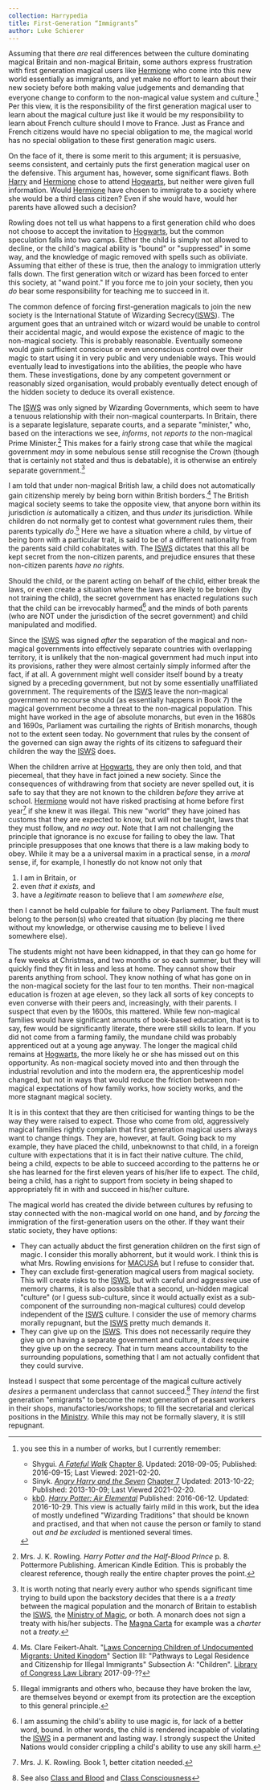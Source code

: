 ```yaml
---
collection: Harrypedia
title: First-Generation “Immigrants” 
author: Luke Schierer
---
```


Assuming that there *are* real differences between the culture dominating
magical Britain and non-magical Britain, some authors express 
frustration with first generation magical users like [Hermione] who 
come into this new world essentially as immigrants, and yet make no 
effort to learn about their new society before both making value 
judgements and demanding that everyone change to conform to the 
non-magical value system and culture.[^210220-2] Per this view, it is 
the responsibility of the first generation magical user to learn about 
the magical culture just like it would be my responsibility to learn about
French culture should I move to France. Just as France and French 
citizens would have no special obligation to me, the magical world has 
no special obligation to these first generation magic users.  

On the face of it, there is some merit to this argument; it is 
persuasive, seems consistent, and certainly puts the first generation 
magical user on the defensive.  This argument has, however, some 
significant flaws.  Both [Harry] and [Hermione] chose to attend 
[Hogwarts], but neither were given full information. Would [Hermione] 
have chosen to immigrate to a society where she would be a third
class citizen?  Even if she would have, would her parents have allowed 
such a decision?  

Rowling does not tell us what happens to a first generation child who does 
not choose to accept the invitation to [Hogwarts], but the common 
speculation falls into two camps.  Either the child is simply not 
allowed to decline, or the child's magical ability is "bound" or 
"suppressed" in some way, and the knowledge of magic removed with 
spells such as obliviate.  Assuming that either of these is true, then 
the analogy to immigration utterly falls down.  The first generation
witch or wizard has been forced to enter this society, at "wand point." 
If you force me to join your society, then you *do* bear some 
responsibility for teaching me to succeed in it.  

The common defence of forcing first-generation magicals to join the new 
society is the International Statute of Wizarding Secrecy\([ISWS]\).  The 
argument goes that an untrained witch or wizard would be unable to 
control their accidental magic, and would expose the existence of magic 
to the non-magical society.  This is probably reasonable.  Eventually 
someone would gain sufficient conscious or even unconscious control 
over their magic to start using it in very public and very undeniable 
ways.  This would eventually lead to investigations into the abilities, 
the people who have them. These investigations, done by any competent 
government or reasonably sized organisation, would probably eventually
detect enough of the hidden society to deduce its overall existence. 

The [ISWS] was only signed by Wizarding Governments, which seem to have a 
tenuous relationship with their non-magical counterparts.  In Britain, 
there is a separate legislature, separate courts, and a separate 
"minister," who, based on the interactions we see, *informs*, not 
*reports to* the non-magical Prime Minister.[^210323-5]  This makes for 
a fairly strong case that while the magical government *may* in some 
nebulous sense still recognise the Crown (though that is certainly not 
stated and thus is debatable), it is otherwise an entirely separate 
government.[^240508-1]  

I am told that under non-magical British law, a child does not 
automatically gain citizenship merely by being born within British 
borders.[^210323-6] The British magical society seems to take the 
opposite view, that anyone born within its jurisdiction *is* 
automatically a citizen, and thus *under* its jurisdiction.  While 
children do not normally get to contest what government rules them, 
their parents typically *do*.[^240508-2] Here we have a situation where a child, by virtue of being 
born with a particular trait, is said to be of a different nationality 
from the parents said child cohabitates with. The [ISWS] dictates that 
this all be kept secret from the non-citizen parents, and prejudice 
ensures that these non-citizen parents *have no rights.* 

[^240508-2]: Illegal immigrants and others who, because they have broken the law, are themselves beyond or exempt from its protection are the exception to this general principle. 

Should the child, or the parent acting on behalf of the child, either 
break the laws, or even create a situation where the laws are likely to 
be broken (by not training the child), the secret government has 
enacted regulations such that the child can be irrevocably harmed[^240508-3] and the minds of both parents (who are 
NOT under the jurisdiction of the secret government) and child 
manipulated and modified. 

[^240508-3]: I am assuming the child's ability to use magic is, for lack of a better word, bound.  In other words, the child is rendered incapable of violating the [ISWS] in a permanent and lasting way. I strongly suspect the United Nations would consider crippling a child's ability to use any skill harm. 

Since the [ISWS] was signed *after* the separation of the magical and 
non-magical governments into effectively separate countries with 
overlapping territory, it is unlikely that the non-magical government 
had much input into its provisions, rather they were almost certainly 
simply informed after the fact, if at all.  A government might well 
consider itself bound by a treaty signed by a preceding government, but 
not by some essentially unaffiliated government.  The requirements of 
the [ISWS] leave the non-magical government no recourse should (as 
essentially happens in Book 7) the magical government become a threat 
to the non-magical population. This might have worked in the age of 
absolute monarchs, but even in the 1680s and 1690s, Parliament was 
curtailing the rights of British monarchs, though not to the extent seen 
today. No government that rules by the consent of the governed can sign 
away the rights of its citizens to safeguard their children the way the 
[ISWS] does. 

When the children arrive at [Hogwarts], they are only then told, and 
that piecemeal, that they have in fact joined a new society.  Since 
the consequences of withdrawing from that society are never spelled out,
it is safe to say that they are not known to the children *before* they 
arrive at school.  [Hermione] would not have risked practising at home 
before first year[^210323-8] if she knew it was illegal.  This new 
"world" they have joined has customs that they are expected to know, 
but will not be taught, laws that they must follow, and *no way out*.  Note that I am not challenging the principle that ignorance is no excuse for failing to obey the law.  That principle presupposes that one knows that there is a law making body to obey.  While it may be a a universal maxim in a practical sense, in a *moral* sense, if, for example, I honestly do not know not only that 
 1. I am in Britain, or 
 2. even *that it exists,* and 
 3. have a *legitimate* reason to believe that I am *somewhere else,* 

then I cannot be held culpable for failure to obey Parliament.  The fault must belong to the person(s) who created that situation (by placing me there without my knowledge, or otherwise causing me to believe I lived somewhere else). 

[Hermione]: <../../people/granger/hermione_jean>

[Hogwarts]: <../../hogwarts>

The students might not have been kidnapped, in that they can go home for a few 
weeks at Christmas, and two months or so each summer, but they will 
quickly find they fit in less and less at home.  They cannot show their 
parents anything from school. They know nothing of what has gone on in 
the non-magical society for the last four to ten months. Their 
non-magical education is frozen at age eleven, so they lack all sorts 
of key concepts to even converse with their peers and, increasingly, 
with their parents.  I suspect that even by the 1600s, this mattered.  While few non-magical families would have significant amounts of book-based education, that is to say, few would be significantly literate, there were still skills to learn.  If you did not come from a farming family, the mundane child was probably apprenticed out at a 
young age anyway.  The longer the magical child remains at [Hogwarts], the more likely he or she has missed out on this opportunity.  As non-magical society moved into and then 
through the industrial revolution and into the modern era, the apprenticeship model changed, but not in ways that would reduce the friction between non-magical expectations of how family works, how society works, and 
the more stagnant magical society. 

It is in this context that they are then criticised for wanting things 
to be the way they were raised to expect. Those who come from old, 
aggressively magical families rightly complain that first generation 
magical users always want to change things.  They are, however, at 
fault.  Going back to my example, they have placed the child, unbeknownst to that child, in a foreign culture with expectations that it is in fact their native culture.  The child, being a child, expects to be able to succeed according to the patterns he or she has learned for the first eleven years of his/her life to expect.  The child, being a child, has a right to support from society in being shaped to appropriately fit in with and succeed in his/her culture.  

The magical world has created the divide between cultures by refusing to stay 
connected with the non-magical world on one hand, and by *forcing* the 
immigration of the first-generation users on the other.  If they want 
their static society, they have options:

* They can actually abduct the first generation children on the first 
  sign of magic.  I consider this morally abhorrent, but it would 
  work.  I think this is what Mrs. Rowling envisions for [MACUSA] but I 
  refuse to consider that.
* They can exclude first-generation magical users from magical society. 
  This  will create risks to the [ISWS], but with careful and aggressive 
  use of memory charms, it is also possible that a second, un-hidden 
  magical "culture" (or I guess sub-culture, since it would actually 
  exist as a sub-component of the surrounding non-magical cultures) 
  could develop independent of the [ISWS] culture. I consider the use of 
  memory charms morally repugnant, but the [ISWS] pretty much demands it. 
* They can give up on the [ISWS].  This does not necessarily require they 
  give up on having a separate government and culture, it *does* 
  require they give up on the secrecy.  That in turn means 
  accountability to the surrounding populations, something that I am 
  not actually confident that they could survive.  

Instead I suspect that some percentage of the magical culture actively *desires* a permanent underclass that cannot succeed.[^240508-4]  They *intend* the first generation "emigrants" to become the next generation of peasant workers in their shops, manufactories/workshops; to fill the secretarial and clerical positions in the [Ministry].  While this may not be formally slavery, it is still repugnant. 

[^240508-4]: See also [Class and Blood](../class_and_blood/) and [Class Consciousness](../class_consciousness/)

[Ministry]: ../government/

[MACUSA]: <../../macusa>

[Harry]: <../../people/potter/harry_james>

[^210323-5]: Mrs. J. K. Rowling. _Harry Potter and the Half-Blood Prince_
    p. 8. Pottermore Publishing. American Kindle Edition. 
    This is probably the clearest reference, though really the entire 
    chapter proves the point.

[^210323-6]: Ms. Clare Feikert-Ahalt. 
    "[Laws Concerning Children of Undocumented Migrants: United Kingdom](https://www.loc.gov/law/help/undocumented-migrants/uk.php)"
    Section III: "Pathways to Legal Residence and Citizenship for Illegal
    Immigrants" Subsection A: "Children".
    [Library of Congress Law Library](https://www.loc.gov/law)
    2017-09-?? 

[^210323-7]: [Harry Potter Wiki](https://harrypotter.fandom.com/).
    "[International Statute of Wizarding Secrecy]https://harrypotter.fandom.com/wiki/International_Statute_of_Wizarding_Secrecy)"
    Last Edited: 2021-01-18. Last Viewed: 2021-03-23.

[^210323-8]: Mrs. J. K. Rowling. Book 1, better citation needed. 

[^210220-2]: you see this in a number of works, but I currently remember:
    * Shygui. _[A Fateful Walk](https://www.fanfiction.net/s/12150047)_ 
        [Chapter 8](https://www.fanfiction.net/s/12150047/8/A-Fateful-Walk). 
        Updated: 2018-09-05; Published: 2016-09-15; Last Viewed: 2021-02-20.
    * Sinyk. _[Angry Harry and the Seven](https://www.fanfiction.net/s/9750991)_
        [Chapter 7](https://www.fanfiction.net/s/9750991/17/Angry-Harry-and-the-Seven)
        Updated: 2013-10-22; Published: 2013-10-09; Last Viewed 2021-02-20.
    * [kb0](https://www.fanfiction.net/u/1251524/kb0). _[Harry Potter: Air Elemental](https://www.fanfiction.net/s/11995519/)_ Published: 2016-06-12. Updated: 2016-10-29. 
       This view is actually fairly mild in this work, but the idea of mostly undefined "Wizarding Traditions" that 
       should be known and practised, and that when not cause the person or family to stand out *and be excluded*
       is mentioned several times.

[^240508-1]: It is worth noting that nearly every author who spends significant time trying to build upon the backstory decides that there is a a *treaty* between the magical population and the monarch of Britain to establish the [ISWS], the [Ministry of Magic], or both.   A monarch does not sign a treaty with his/her subjects.  The [Magna Carta] for example was a *charter* not a *treaty*. 

[Magna Carta]: https://www.parliament.uk/magnacarta/

[ISWS]: ../international_statute_of_secrecy/

[Ministry of Magic]: ../government/